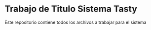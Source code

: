 # Trabajo de Titulo Sistema Tasty
Este repositorio contiene todos los archivos a trabajar para el sistema
